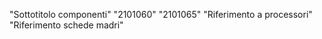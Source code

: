 "Sottotitolo componenti"
"2101060" 
"2101065" 
"Riferimento a processori" 
"Riferimento schede madri" 
